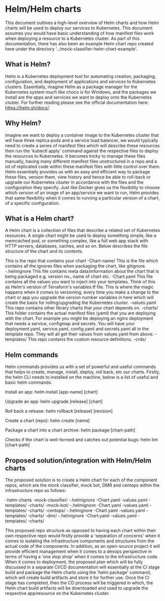 # Helm/Helm charts
This document outlines a high-level overview of Helm charts and how Helm charts will be used to deploy our services to Kubernetes. This document assumes you would have basic understanding of how manifest files work when deploying a resource to a Kubernetes cluster. As part of this documentation, there has also been an example Helm chart repo created here under the directory '../mock-classifier-helm-chart-example'.

## What is Helm?
Helm is a Kubernetes deployment tool for automating creation, packaging, configuration, and deployment of applications and services to Kubernetes clusters. Essentially, imagine Helm as a package manager for the Kubernetes system much like choco is for Windows, and the packages we install are the apps and services we want to deploy onto the Kubernetes cluster. For further reading please see the official documentation here: https://helm.sh/docs/.

## Why Helm?
Imagine we want to deploy a container image to the Kubernetes cluster that will have three replica pods and a service load balancer, we would typically need to create a series of manifest files which will describe these resources then run the 'kubectl apply' command against the respective files to deploy the resources to Kubernetes. It becomes tricky to manage these files manually, having many different manifest files unstructured in a repo and a lot of replicated code within these manifest files with little control over them. Helm essentially provides us with an easy and efficient way to package these files, version them, view history and hence be able to roll-back or upgrade our Kubernetes cluster in accordance with the files and the configuration they specify. Just like Docker gives us the flexibility to choose which version of an image of an app/service we want to run, Helm provides that same flexibility when it comes to running a particular version of a chart, of a specific configuration.

## What is a Helm chart?
A Helm chart is a collection of files that describe a related set of Kubernetes resources. A single chart might be used to deploy something simple, like a memcached pod, or something complex, like a full web app stack with HTTP servers, databases, caches, and so on. Below describes the file structure of the chart and its contents.

This is the repo that contains your chart
-Chart-name/
    This is the file which contains all the ignores files when packaging the chart, like gitignore.    
    -.helmignore
    This file contains meta data/information about the chart that is being packaged e.g. version no., name of chart etc.
    -Chart.yaml
    This file contains all the values you want to inject into your templates. Think of this as Helm's version of Terraform's variables.tf file. This is where the magic happens when it comes to versioning, every time you make a change to the chart or app you upgrade the version number variables in here
    which will create the basis for rolling/upgrading the Kubernetes cluster.
    -values.yaml
    This repo contains other library charts that your chart depends on.
    -charts/
    This folder contains the actual manifest files (yaml) that you are deploying with the chart. For example you might be deploying an nginx deployment that needs a service, configmap and secrets. You will have your deployment.yaml, service.yaml, config.yaml and secrets.yaml all in the template repo. They will all get their values from values.yaml from above.
    -templates/
    This repo contains the custom resource definitions.
    -crds/              
    
## Helm commands
Helm commands provides us with a set of powerful and useful commands that helps to create, manage, install, deploy, roll back, etc our charts. Firstly, the helm CLI needs to installed on the machine, below is a list of useful and basic helm commands.

Install an app:
helm install [app-name] [chart]

Upgrade an app:
helm upgrade [release] [chart]

Roll back a release:
helm rollback [release] [revision]

Create a chart (repo):
helm create [name]

Package a chart into a chart archive:
helm package [chart-path]

Checks if the chart is well-formed and catches out potential bugs:
helm lint [chart-path]

## Proposed solution/integration with Helm/Helm charts
The proposed solution is to create a Helm chart for each of the component repos, which are the mock classifier, mock bot, DMR and centops within the infrastructure repo as follows:

-helm-charts
    -mock-classifier/ 
        -.helmignore
        -Chart.yaml
        -values.yaml
        -templates/
        -charts/
    -mock-bot/ 
        -.helmignore
        -Chart.yaml
        -values.yaml
        -templates/
        -charts/
    -centops/ 
        -.helmignore
        -Chart.yaml
        -values.yaml
        -templates/
        -charts/
    -dmr/ 
        -.helmignore
        -Chart.yaml
        -values.yaml
        -templates/
        -charts/
        
This proposed repo structure as opposed to having each chart within their own respective repo would firstly provide a 'separation  of concerns' when it comes to isolating the infrastructure components and structures from the actual code of the components. In addition, as an open-source project it will provide efficient management when it comes to a devops perspective in terms of having a 'one stop shop' when it comes to the infrastructure code. When it comes to deployment, the proposed plan which will be fully discussed in a separate CI/CD documentation will essentially at the CI stage build and package the Helm charts using the 'helm package' command, which will create build artifacts and store it for further use. Once the CI stage has completed, then the CD process will be triggered in which, the Helm chart build artifacts will be downloaded and used to upgrade the respective app/resource on the Kubernetes cluster.